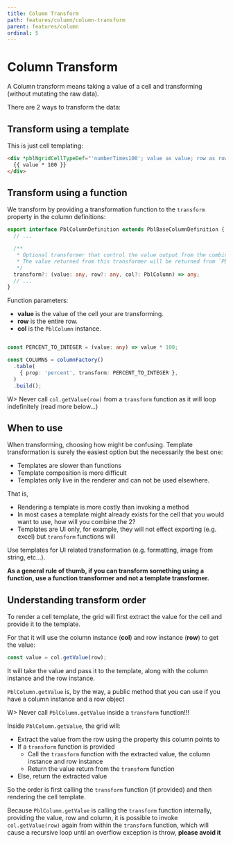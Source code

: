 ```yaml
---
title: Column Transform
path: features/column/column-transform
parent: features/column
ordinal: 5
---
```

# Column Transform

A Column transform means taking a value of a cell and transforming (without mutating the raw data).

There are 2 ways to transform the data:

## Transform using a template

This is just cell templating:

```html
<div *pblNgridCellTypeDef="'numberTimes100'; value as value; row as row; col as col">
  {{ value * 100 }}
</div>
```

## Transform using a function

We transform by providing a transformation function to the `transform` property in the column definitions:

```typescript
export interface PblColumnDefinition extends PblBaseColumnDefinition {
  // ...

  /**
   * Optional transformer that control the value output from the combination of a column and a row.
   * The value returned from this transformer will be returned from `PblColumn.getValue`
   */
  transform?: (value: any, row?: any, col?: PblColumn) => any;
  // ...
}
```

Function parameters:

- **value** is the value of the cell your are transforming.
- **row** is the entire row.
- **col** is the `PblColumn` instance.

```typescript

const PERCENT_TO_INTEGER = (value: any) => value * 100;

const COLUMNS = columnFactory()
  .table(
    { prop: 'percent', transform: PERCENT_TO_INTEGER },
  )
  .build();
```

W> Never call `col.getValue(row)` from a `transform` function as it will loop indefinitely (read more below...)

## When to use

When transforming, choosing how might be confusing. Template transformation is surely the easiest option but the necessarily the best one:

- Templates are slower than functions
- Template composition is more difficult
- Templates only live in the renderer and can not be used elsewhere.

That is,

- Rendering a template is more costly than invoking a method
- In most cases a template might already exists for the cell that you would want to use, how will you combine the 2?
- Templates are UI only, for example, they will not effect exporting (e.g. excel) but `transform` functions will

Use templates for UI related transformation (e.g. formatting, image from string, etc...).

**As a general rule of thumb, if you can transform something using a function, use a function transformer and not a template transformer.**

## Understanding transform order

To render a cell template, the grid will first extract the value for the cell and provide it to the template.

For that it will use the column instance (**col**) and row instance (**row**) to get the value:

```typescript
const value = col.getValue(row);
```

It will take the value and pass it to the template, along with the column instance and the row instance.

`PblColumn.getValue` is, by the way, a public method that you can use if you have a column instance and a row object

W> Never call `PblColumn.getValue` inside a `transform` function!!!

Inside `PblColumn.getValue`, the grid will:

- Extract the value from the row using the property this column points to
- If a `transform` function is provided
  - Call the `transform` function with the extracted value, the column instance and row instance
  - Return the value return from the `transform` function
- Else, return the extracted value

So the order is first calling the `transform` function (if provided) and then rendering the cell template.

Because `PblColumn.getValue` is calling the `transform` function internally, providing the value, row and column,
it is possible to invoke `col.getValue(row)` again from within the `transform` function, which will cause
a recursive loop until an overflow exception is throw, **please avoid it**
